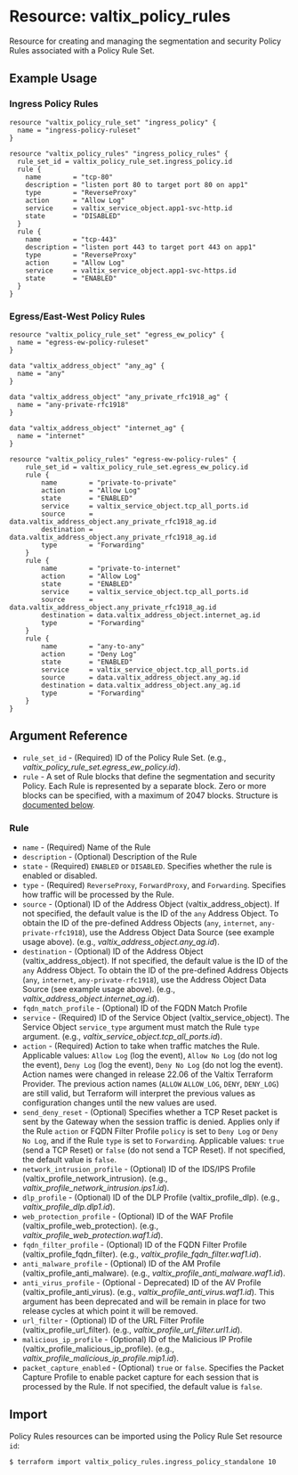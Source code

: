 # Resource: valtix_policy_rules
Resource for creating and managing the segmentation and security Policy Rules associated with a Policy Rule Set.

## Example Usage

### Ingress Policy Rules
```hcl
resource "valtix_policy_rule_set" "ingress_policy" {
  name = "ingress-policy-ruleset"
}

resource "valtix_policy_rules" "ingress_policy_rules" {
  rule_set_id = valtix_policy_rule_set.ingress_policy.id
  rule {
    name        = "tcp-80"
    description = "listen port 80 to target port 80 on app1"
    type        = "ReverseProxy"
    action      = "Allow Log"
    service     = valtix_service_object.app1-svc-http.id
    state       = "DISABLED"
  }
  rule {
    name        = "tcp-443"
    description = "listen port 443 to target port 443 on app1"
    type        = "ReverseProxy"
    action      = "Allow Log"
    service     = valtix_service_object.app1-svc-https.id
    state       = "ENABLED"
  }
}
```

### Egress/East-West Policy Rules
```hcl
resource "valtix_policy_rule_set" "egress_ew_policy" {
  name = "egress-ew-policy-ruleset"
}

data "valtix_address_object" "any_ag" {
  name = "any"
}

data "valtix_address_object" "any_private_rfc1918_ag" {
  name = "any-private-rfc1918"
}

data "valtix_address_object" "internet_ag" {
  name = "internet"
}

resource "valtix_policy_rules" "egress-ew-policy-rules" {
	rule_set_id = valtix_policy_rule_set.egress_ew_policy.id
	rule {
		name        = "private-to-private"
		action      = "Allow Log"
		state       = "ENABLED"
		service     = valtix_service_object.tcp_all_ports.id
		source      = data.valtix_address_object.any_private_rfc1918_ag.id
		destination = data.valtix_address_object.any_private_rfc1918_ag.id
		type        = "Forwarding"
	}
	rule {
		name        = "private-to-internet"
		action      = "Allow Log"
		state       = "ENABLED"
		service     = valtix_service_object.tcp_all_ports.id
		source      = data.valtix_address_object.any_private_rfc1918_ag.id
		destination = data.valtix_address_object.internet_ag.id
		type        = "Forwarding"
	}
	rule {
		name        = "any-to-any"
		action      = "Deny Log"
		state       = "ENABLED"
		service     = valtix_service_object.tcp_all_ports.id
		source      = data.valtix_address_object.any_ag.id
		destination = data.valtix_address_object.any_ag.id
		type        = "Forwarding"
	}
}
```

## Argument Reference
* `rule_set_id` - (Required) ID of the Policy Rule Set. (e.g., *valtix_policy_rule_set.egress_ew_policy.id*).
* `rule` - A set of Rule blocks that define the segmentation and security Policy.  Each Rule is represented by a separate block.  Zero or more blocks can be specified, with a maximum of 2047 blocks. Structure is [documented below](#rule).

### Rule
* `name` - (Required) Name of the Rule
* `description` - (Optional) Description of the Rule
* `state` - (Required) `ENABLED` or `DISABLED`. Specifies whether the rule is enabled or disabled.
* `type` - (Required) `ReverseProxy`, `ForwardProxy`, and `Forwarding`.  Specifies how traffic will be processed by the Rule.
* `source` - (Optional) ID of the Address Object (valtix_address_object). If not specified, the default value is the ID of the `any` Address Object.  To obtain the ID of the pre-defined Address Objects (`any`, `internet`, `any-private-rfc1918`), use the Address Object Data Source (see example usage above). (e.g., *valtix_address_object.any_ag.id*).
* `destination` - (Optional) ID of the Address Object (valtix_address_object). If not specified, the default value is the ID of the `any` Address Object.  To obtain the ID of the pre-defined Address Objects (`any`, `internet`, `any-private-rfc1918`), use the Address Object Data Source (see example usage above). (e.g., *valtix_address_object.internet_ag.id*).
* `fqdn_match_profile` - (Optional) ID of the FQDN Match Profile
* `service` - (Required) ID of the Service Object (valtix_service_object). The Service Object `service_type` argument must match the Rule `type` argument. (e.g., *valtix_service_object.tcp_all_ports.id*).
* `action` - (Required) Action to take when traffic matches the Rule. Applicable values: `Allow Log` (log the event), `Allow No Log` (do not log the event), `Deny Log` (log the event), `Deny No Log` (do not log the event). Action names were changed in release 22.06 of the Valtix Terraform Provider. The previous action names (`ALLOW` `ALLOW_LOG`, `DENY`, `DENY_LOG`) are still valid, but Terraform will interpret the previous values as configuration changes until the new values are used.
* `send_deny_reset` - (Optional) Specifies whether a TCP Reset packet is sent by the Gateway when the session traffic is denied. Applies only if the Rule `action` or FQDN Filter Profile `policy` is set to `Deny Log` or `Deny No Log`, and if the Rule `type` is set to `Forwarding`. Applicable values: `true` (send a TCP Reset) or `false` (do not send a TCP Reset).  If not specified, the default value is `false`.
* `network_intrusion_profile` - (Optional) ID of the IDS/IPS Profile (valtix_profile_network_intrusion). (e.g., *valtix_profile_network_intrusion.ips1.id*).
* `dlp_profile` - (Optional) ID of the DLP Profile (valtix_profile_dlp). (e.g., *valtix_profile_dlp.dlp1.id*).
* `web_protection_profile` - (Optional) ID of the WAF Profile (valtix_profile_web_protection). (e.g., *valtix_profile_web_protection.waf1.id*).
* `fqdn_filter_profile` - (Optional) ID of the FQDN Filter Profile (valtix_profile_fqdn_filter). (e.g., *valtix_profile_fqdn_filter.waf1.id*).
* `anti_malware_profile` - (Optional) ID of the AM Profile (valtix_profile_anti_malware). (e.g., *valtix_profile_anti_malware.waf1.id*).
* `anti_virus_profile` - (Optional - Deprecated) ID of the AV Profile (valtix_profile_anti_virus). (e.g., *valtix_profile_anti_virus.waf1.id*). This argument has been deprecated and will be remain in place for two release cycles at which point it will be removed.
* `url_filter` - (Optional) ID of the URL Filter Profile (valtix_profile_url_filter). (e.g., *valtix_profile_url_filter.url1.id*).
* `malicious_ip_profile` - (Optional) ID of the Malicious IP Profile (valtix_profile_malicious_ip_profile). (e.g., *valtix_profile_malicious_ip_profile.mip1.id*).
* `packet_capture_enabled` - (Optional) `true` or `false`. Specifies the Packet Capture Profile to enable packet capture for each session that is processed by the Rule.  If not specified, the default value is `false`.

## Import
Policy Rules resources can be imported using the Policy Rule Set resource `id`:

```hcl
$ terraform import valtix_policy_rules.ingress_policy_standalone 10
```